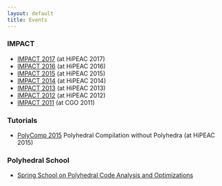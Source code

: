 ```yaml
---
layout: default
title: Events
---
```


### IMPACT

 * [IMPACT 2017](http://impact.gforge.inria.fr/impact2017/) (at HiPEAC 2017)
 * [IMPACT 2016](http://impact.gforge.inria.fr/impact2016/) (at HiPEAC 2016)
 * [IMPACT 2015](http://impact.gforge.inria.fr/impact2015/) (at HiPEAC 2015)
 * [IMPACT 2014](http://impact.gforge.inria.fr/impact2014/) (at HiPEAC 2014)
 * [IMPACT 2013](http://impact.gforge.inria.fr/impact2013/) (at HiPEAC 2013)
 * [IMPACT 2012](http://impact.gforge.inria.fr/impact2012/) (at HiPEAC 2012)
 * [IMPACT 2011](http://impact2011.inrialpes.fr/en/) (at CGO 2011)

### Tutorials

 * [PolyComp 2015](https://www.hipeac.org/2015/amsterdam/workshop-and-tutorials/) Polyhedral Compilation without Polyhedra (at HiPEAC 2015)

### Polyhedral School

 * [Spring School on Polyhedral Code Analysis and Optimizations](http://labexcompilation.ens-lyon.fr/polyhedral-school)
